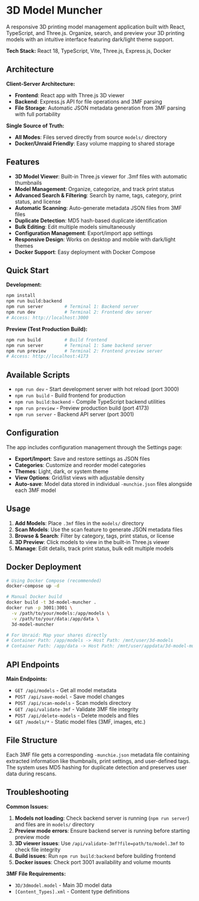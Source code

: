# 3D Model Muncher

A responsive 3D printing model management application built with React, TypeScript, and Three.js. Organize, search, and preview your 3D printing models with an intuitive interface featuring dark/light theme support.

**Tech Stack:** React 18, TypeScript, Vite, Three.js, Express.js, Docker

## Architecture

**Client-Server Architecture:**
- **Frontend**: React app with Three.js 3D viewer
- **Backend**: Express.js API for file operations and 3MF parsing
- **File Storage**: Automatic JSON metadata generation from 3MF parsing with full portability

**Single Source of Truth:**
- **All Modes**: Files served directly from source `models/` directory
- **Docker/Unraid Friendly**: Easy volume mapping to shared storage

## Features

- **3D Model Viewer**: Built-in Three.js viewer for .3mf files with automatic thumbnails
- **Model Management**: Organize, categorize, and track print status
- **Advanced Search & Filtering**: Search by name, tags, category, print status, and license
- **Automatic Scanning**: Auto-generate metadata JSON files from 3MF files
- **Duplicate Detection**: MD5 hash-based duplicate identification
- **Bulk Editing**: Edit multiple models simultaneously
- **Configuration Management**: Export/import app settings
- **Responsive Design**: Works on desktop and mobile with dark/light themes
- **Docker Support**: Easy deployment with Docker Compose


## Quick Start

**Development:**
```bash
npm install
npm run build:backend
npm run server        # Terminal 1: Backend server
npm run dev           # Terminal 2: Frontend dev server
# Access: http://localhost:3000
```

**Preview (Test Production Build):**
```bash
npm run build         # Build frontend
npm run server        # Terminal 1: Same backend server
npm run preview       # Terminal 2: Frontend preview server
# Access: http://localhost:4173
```

## Available Scripts

- `npm run dev` - Start development server with hot reload (port 3000)
- `npm run build` - Build frontend for production
- `npm run build:backend` - Compile TypeScript backend utilities
- `npm run preview` - Preview production build (port 4173)
- `npm run server` - Backend API server (port 3001)

## Configuration

The app includes configuration management through the Settings page:
- **Export/Import**: Save and restore settings as JSON files
- **Categories**: Customize and reorder model categories
- **Themes**: Light, dark, or system theme
- **View Options**: Grid/list views with adjustable density
- **Auto-save**: Model data stored in individual `-munchie.json` files alongside each 3MF model

## Usage

1. **Add Models**: Place `.3mf` files in the `models/` directory
2. **Scan Models**: Use the scan feature to generate JSON metadata files
3. **Browse & Search**: Filter by category, tags, print status, or license
4. **3D Preview**: Click models to view in the built-in Three.js viewer
5. **Manage**: Edit details, track print status, bulk edit multiple models

## Docker Deployment

```bash
# Using Docker Compose (recommended)
docker-compose up -d

# Manual Docker build
docker build -t 3d-model-muncher .
docker run -p 3001:3001 \
  -v /path/to/your/models:/app/models \
  -v /path/to/your/data:/app/data \
  3d-model-muncher

# For Unraid: Map your shares directly
# Container Path: /app/models -> Host Path: /mnt/user/3d-models
# Container Path: /app/data -> Host Path: /mnt/user/appdata/3d-model-muncher
```

## API Endpoints

**Main Endpoints:**
- `GET /api/models` - Get all model metadata
- `POST /api/save-model` - Save model changes
- `POST /api/scan-models` - Scan models directory
- `GET /api/validate-3mf` - Validate 3MF file integrity
- `POST /api/delete-models` - Delete models and files
- `GET /models/*` - Static model files (3MF, images, etc.)

## File Structure

Each 3MF file gets a corresponding `-munchie.json` metadata file containing extracted information like thumbnails, print settings, and user-defined tags. The system uses MD5 hashing for duplicate detection and preserves user data during rescans.

## Troubleshooting

**Common Issues:**
1. **Models not loading**: Check backend server is running (`npm run server`) and files are in `models/` directory
2. **Preview mode errors**: Ensure backend server is running before starting preview mode
3. **3D viewer issues**: Use `/api/validate-3mf?file=path/to/model.3mf` to check file integrity
4. **Build issues**: Run `npm run build:backend` before building frontend
5. **Docker issues**: Check port 3001 availability and volume mounts

**3MF File Requirements:**
- `3D/3dmodel.model` - Main 3D model data
- `[Content_Types].xml` - Content type definitions
